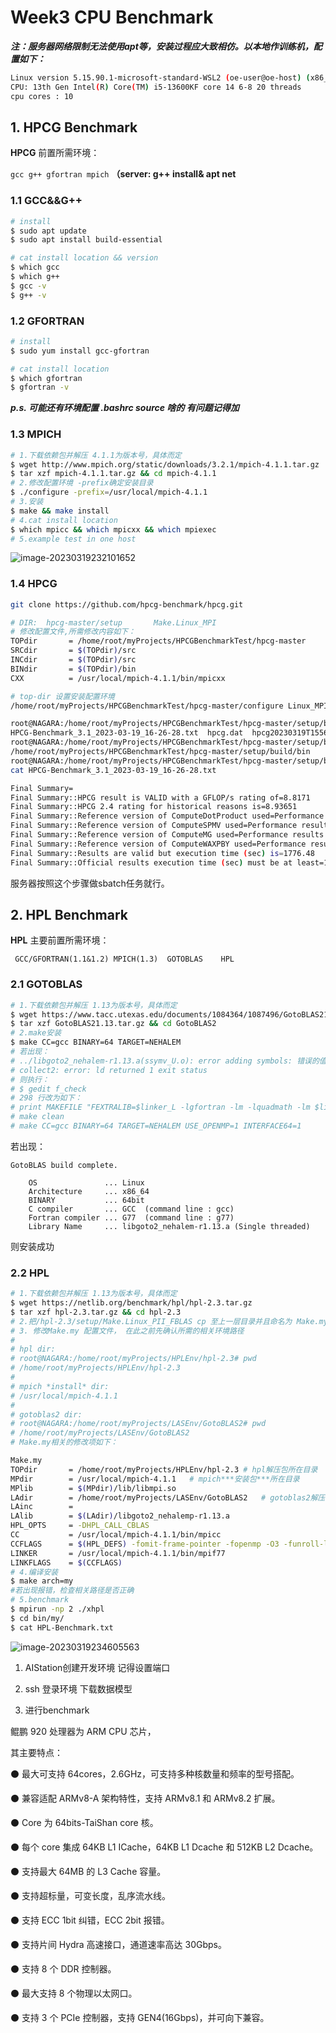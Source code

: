 # Week3 CPU Benchmark

***注：服务器网络限制无法使用apt等，安装过程应大致相仿。以本地作训练机，配置如下：***

```bash
Linux version 5.15.90.1-microsoft-standard-WSL2 (oe-user@oe-host) (x86_64-msft-linux-gcc (GCC) 9.3.0, GNU ld (GNU Binutils) 2.34.0.20200220)
CPU: 13th Gen Intel(R) Core(TM) i5-13600KF core 14 6-8 20 threads
cpu cores : 10
```



## 1. HPCG Benchmark



**HPCG** 前置所需环境：

`gcc g++ gfortran mpich`						**（server: g++ install& apt net**



### 1.1 GCC&&G++

```bash
# install
$ sudo apt update
$ sudo apt install build-essential

# cat install location && version
$ which gcc
$ which g++
$ gcc -v
$ g++ -v
```



### 1.2 GFORTRAN

```bash
# install
$ sudo yum install gcc-gfortran

# cat install location
$ which gfortran
$ gfortran -v
```

***p.s. 可能还有环境配置 .bashrc source 啥的 有问题记得加***



### 1.3 MPICH

```bash
# 1.下载依赖包并解压 4.1.1为版本号，具体而定
$ wget http://www.mpich.org/static/downloads/3.2.1/mpich-4.1.1.tar.gz
$ tar xzf mpich-4.1.1.tar.gz && cd mpich-4.1.1
# 2.修改配置环境 -prefix确定安装目录
$ ./configure -prefix=/usr/local/mpich-4.1.1
# 3.安装
$ make && make install
# 4.cat install location
$ which mpicc && which mpicxx && which mpiexec
# 5.example test in one host
```

![image-20230319232101652](png\image-20230319232101652.png)



### 1.4 HPCG

```bash
git clone https://github.com/hpcg-benchmark/hpcg.git
```

```bash
# DIR:	hpcg-master/setup		Make.Linux_MPI
# 修改配置文件,所需修改内容如下：
TOPdir       = /home/root/myProjects/HPCGBenchmarkTest/hpcg-master
SRCdir       = $(TOPdir)/src
INCdir       = $(TOPdir)/src
BINdir       = $(TOPdir)/bin
CXX          = /usr/local/mpich-4.1.1/bin/mpicxx
```

```bash
# top-dir 设置安装配置环境
/home/root/myProjects/HPCGBenchmarkTest/hpcg-master/configure Linux_MPI && make
```

```bash
root@NAGARA:/home/root/myProjects/HPCGBenchmarkTest/hpcg-master/setup/build/bin# ls
HPCG-Benchmark_3.1_2023-03-19_16-26-28.txt  hpcg.dat  hpcg20230319T155602.txt  xhpcg
root@NAGARA:/home/root/myProjects/HPCGBenchmarkTest/hpcg-master/setup/build/bin# pwd
/home/root/myProjects/HPCGBenchmarkTest/hpcg-master/setup/build/bin
root@NAGARA:/home/root/myProjects/HPCGBenchmarkTest/hpcg-master/setup/build/bin# mpirun -np 8 ./xhpcg
cat HPCG-Benchmark_3.1_2023-03-19_16-26-28.txt

Final Summary=
Final Summary::HPCG result is VALID with a GFLOP/s rating of=8.8171
Final Summary::HPCG 2.4 rating for historical reasons is=8.93651
Final Summary::Reference version of ComputeDotProduct used=Performance results are most likely suboptimal
Final Summary::Reference version of ComputeSPMV used=Performance results are most likely suboptimal
Final Summary::Reference version of ComputeMG used=Performance results are most likely suboptimal
Final Summary::Reference version of ComputeWAXPBY used=Performance results are most likely suboptimal
Final Summary::Results are valid but execution time (sec) is=1776.48
Final Summary::Official results execution time (sec) must be at least=1800
```

服务器按照这个步骤做sbatch任务就行。



## 2. HPL Benchmark



**HPL** 主要前置所需环境：

` GCC/GFORTRAN(1.1&1.2)	MPICH(1.3)	GOTOBLAS	HPL`



### 2.1 GOTOBLAS

```bash
# 1.下载依赖包并解压 1.13为版本号，具体而定
$ wget https://www.tacc.utexas.edu/documents/1084364/1087496/GotoBLAS21.13.tar.gz
$ tar xzf GotoBLAS21.13.tar.gz && cd GotoBLAS2
# 2.make安装
$ make CC=gcc BINARY=64 TARGET=NEHALEM
# 若出现：
# ../libgoto2_nehalem-r1.13.a(ssymv_U.o): error adding symbols: 错误的值
# collect2: error: ld returned 1 exit status
# 则执行：
# $ gedit f_check
# 298 行改为如下：
# print MAKEFILE "FEXTRALIB=$linker_L -lgfortran -lm -lquadmath -lm $linker_a\n";
# make clean
# make CC=gcc BINARY=64 TARGET=NEHALEM USE_OPENMP=1 INTERFACE64=1
```

若出现：

```
GotoBLAS build complete.

    OS               ... Linux             
    Architecture     ... x86_64               
    BINARY           ... 64bit                 
    C compiler       ... GCC  (command line : gcc)
    Fortran compiler ... G77  (command line : g77)
    Library Name     ... libgoto2_nehalem-r1.13.a (Single threaded)  
```

则安装成功



### 2.2 HPL

```bash
# 1.下载依赖包并解压 1.13为版本号，具体而定
$ wget https://netlib.org/benchmark/hpl/hpl-2.3.tar.gz
$ tar xzf hpl-2.3.tar.gz && cd hpl-2.3
# 2.把/hpl-2.3/setup/Make.Linux_PII_FBLAS cp 至上一层目录并且命名为 Make.my
# 3. 修改Make.my 配置文件， 在此之前先确认所需的相关环境路径
#
# hpl dir: 
# root@NAGARA:/home/root/myProjects/HPLEnv/hpl-2.3# pwd
# /home/root/myProjects/HPLEnv/hpl-2.3
#
# mpich *install* dir:
# /usr/local/mpich-4.1.1
#
# gotoblas2 dir:
# root@NAGARA:/home/root/myProjects/LASEnv/GotoBLAS2# pwd
# /home/root/myProjects/LASEnv/GotoBLAS2
# Make.my相关的修改项如下：

Make.my
TOPdir		 = /home/root/myProjects/HPLEnv/hpl-2.3	# hpl解压包所在目录
MPdir		 = /usr/local/mpich-4.1.1	# mpich***安装包***所在目录
MPlib		 = $(MPdir)/lib/libmpi.so
LAdir        = /home/root/myProjects/LASEnv/GotoBLAS2	# gotoblas2解压包所在目录
LAinc        =
LAlib        = $(LAdir)/libgoto2_nehalemp-r1.13.a
HPL_OPTS     = -DHPL_CALL_CBLAS
CC           = /usr/local/mpich-4.1.1/bin/mpicc
CCFLAGS      = $(HPL_DEFS) -fomit-frame-pointer -fopenmp -O3 -funroll-loops
LINKER       = /usr/local/mpich-4.1.1/bin/mpif77
LINKFLAGS 	 = $(CCFLAGS)
# 4.编译安装
$ make arch=my
#若出现报错，检查相关路径是否正确
# 5.benchmark
$ mpirun -np 2 ./xhpl
$ cd bin/my/
$ cat HPL-Benchmark.txt
```

![image-20230319234605563](png\image-20230319234605563.png)





1. AIStation创建开发环境 记得设置端口

2. ssh 登录环境 下载数据模型
3. 进行benchmark



鲲鹏 920 处理器为 ARM CPU 芯片，

其主要特点： 

⚫ 最大可支持 64cores，2.6GHz，可支持多种核数量和频率的型号搭配。 

⚫ 兼容适配 ARMv8-A 架构特性，支持 ARMv8.1 和 ARMv8.2 扩展。 

⚫ Core 为 64bits-TaiShan core 核。 

⚫ 每个 core 集成 64KB L1 ICache，64KB L1 Dcache 和 512KB L2 Dcache。 

⚫ 支持最大 64MB 的 L3 Cache 容量。 

⚫ 支持超标量，可变长度，乱序流水线。 

⚫ 支持 ECC 1bit 纠错，ECC 2bit 报错。 

⚫ 支持片间 Hydra 高速接口，通道速率高达 30Gbps。 

⚫ 支持 8 个 DDR 控制器。 

⚫ 最大支持 8 个物理以太网口。 

⚫ 支持 3 个 PCIe 控制器，支持 GEN4(16Gbps)，并可向下兼容。









```

```


